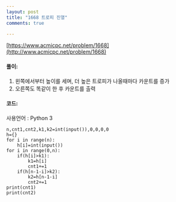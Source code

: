 ```yaml
---
layout: post
title: "1668 트로피 진열"
comments: true

---
```

[https://www.acmicpc.net/problem/1668](http://www.acmicpc.net/problem/1668)

#### **풀이:**
1. 왼쪽에서부터 높이를 세며, 더 높은 트로피가 나올때마다 카운트를 증가
2. 오른쪽도 똑같이 한 후 카운트를 출력

#### **코드:**
사용언어 : Python 3
```
n,cnt1,cnt2,k1,k2=int(input()),0,0,0,0
h={}
for i in range(n):
    h[i]=int(input())
for i in range(0,n):
    if(h[i]>k1):
        k1=h[i]
        cnt1+=1
    if(h[n-1-i]>k2):
        k2=h[n-1-i]
        cnt2+=1
print(cnt1)
print(cnt2)
```